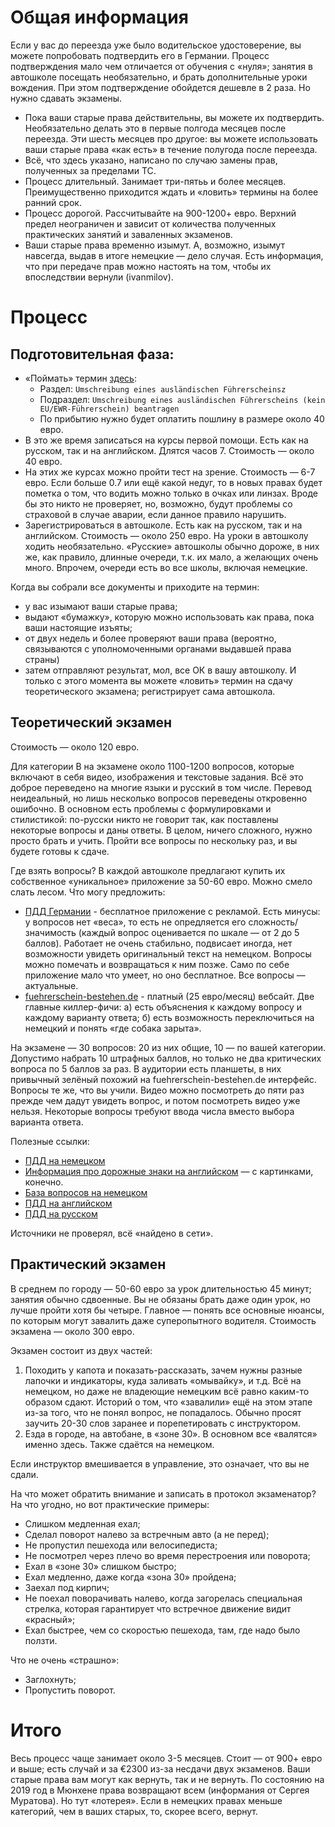 # Общая информация

Если у вас до переезда уже было водительское удостоверение, вы можете попробовать подтвердить его в Германии. Процесс подтверждения мало чем отличается от обучения с «нуля»; занятия в автошколе посещать необязательно, и брать дополнительные уроки вождения. При этом подтверждение обойдется дешевле в 2 раза. Но нужно сдавать экзамены. 

- Пока ваши старые права действительны, вы можете их подтвердить. Необязательно делать это в первые полгода месяцев после переезда. Эти шесть месяцев про другое: вы можете использовать ваши старые права «как есть» в течение полугода после переезда.
- Всё, что здесь указано, написано по случаю замены прав, полученных за пределами TC. 
- Процесс длительный. Занимает три-пятьь и более месяцев. Преимущественно приходится ждать и «ловить» термины на более ранний срок.
- Процесс дорогой. Рассчитывайте на 900-1200+ евро. Верхний предел неограничен и зависит от количества полученных практических занятий и заваленных экзаменов.
- Ваши старые права временно изымут. А, возможно, изымут навсегда, выдав в итоге немецкие — дело случая. Есть информация, что при передаче прав можно настоять на том, чтобы их впоследствии вернули (ivanmilov).

# Процесс

## Подготовительная фаза:

  - «Поймать» термин [здесь](https://www.muenchen.de/rathaus/terminvereinbarung_fs.html):
    - Раздел: `Umschreibung eines ausländischen Führerscheinsz`
    - Подраздел: `Umschreibung eines ausländischen Führerscheins (kein EU/EWR-Führerschein) beantragen`
    - По прибытию нужно будет оплатить пошлину в размере около 40 евро.
  - В это же время записаться на курсы первой помощи. Есть как на русском, так и на английском. Длятся часов 7. Стоимость — около 40 евро.
  - На этих же курсах можно пройти тест на зрение. Стоимость — 6-7 евро. Если больше 0.7 или ещё какой недуг, то в новых правах будет пометка о том, что водить можно только в очках или линзах.  Вроде бы это никто не проверяет, но, возможно, будут проблемы со страховой в случае аварии, если данное правило нарушить.
  - Зарегистрироваться в автошколе. Есть как на русском, так и на английском. Стоимость — около 250 евро. На уроки в автошколу ходить необязательно. «Русские» автошколы обычно дороже, в них же, как правило, длинные очереди, т.к. их мало, а желающих очень много. Впрочем, очереди есть во все школы, включая немецкие.
  
Когда вы собрали все документы и приходите на термин:
- у вас изымают ваши старые права;
- выдают «бумажку», которую можно использовать как права, пока ваши настоящие изъяты;
- от двух недель и более проверяют ваши права (вероятно, связываются с уполномоченными органами выдавшей права страны)
- затем отправляют результат, мол, все ОК в вашу автошколу.
И только с этого момента вы можете «ловить» термин на сдачу теоретического экзамена; регистрирует сама автошкола.

## Теоретический экзамен

Стоимость — около 120 евро.

Для категории B на экзамене около 1100-1200 вопросов, которые включают в себя видео, изображения и текстовые задания. Всё это доброе переведено на многие языки и русский в том числе. Перевод неидеальный, но лишь несколько вопросов переведены откровенно ошибочно. В основном есть проблемы с формулировками и стилистикой: по-русски никто не говорит так, как поставлены некоторые вопросы и даны ответы. В целом, ничего сложного, нужно просто брать и учить. Пройти все вопросы по нескольку раз, и вы будете готовы к сдаче.

Где взять вопросы? В каждой автошколе предлагают купить их собственное «уникальное» приложение за 50-60 евро. Можно смело слать лесом. Что могу предложить:
- [ПДД Германии](https://play.google.com/store/apps/details?id=com.kombinat.app.pdd.ru) - бесплатное приложение с рекламой. Есть минусы: у вопросов нет «веса», то есть не опредляется его сложность/значимость (каждый вопрос оценивается по шкале — от 2 до 5 баллов). Работает не очень стабильно, подвисает иногда, нет возможности увидеть оригинальный текст на немецком. Вопросы можно помечать и возвращаться к ним позже. Само по себе приложение мало что умеет, но оно бесплатное. Все вопросы — актуальные.
- [fuehrerschein-bestehen.de](https://ru.fuehrerschein-bestehen.de/fuehrerscheintest/preise.aspx) - платный (25 евро/месяц) вебсайт. Две главные киллер-фичи: а) есть объяснения к каждому вопросу и каждому варианту ответа; б) есть возможность переключиться на немецкий и понять «где собака зарыта».

На экзамене — 30 вопросов: 20 из них общие, 10 — по вашей категории. Допустимо набрать 10 штрафных баллов, но только не два критических вопроса по 5 баллов за раз. В аудитории есть планшеты, в них привычный зелёный похожий на fuehrerschein-bestehen.de интерфейс. Вопросы те же, что вы учили. Видео можно посмотреть до пяти раз прежде чем дадут увидеть вопрос, и потом посмотреть видео уже нельзя. Некоторые вопросы требуют ввода числа вместо выбора варианта ответа.

Полезные ссылки:
- [ПДД на немецком](https://www.stvo.de/strassenverkehrsordnung/)
- [Информация про дорожные знаки на английском](https://drivingingermany.com/article/road-signs.html) — с картинками, конечно.
- [База вопросов на немецком](https://www.fuehrerscheintest-online.de/fuehrerscheintest-fragen)
- [ПДД на английском](https://www.bmvi.de/SharedDocs/EN/publications/german-road-traffic-regulations.pdf?__blob=publicationFile)
- [ПДД на русском](https://groups.germany.ru/7911410000002/f/30017653.html?Cat=&page=0&view=collapsed&sb=5)

Источники не проверял, всё «найдено в сети».

## Практический экзамен

В среднем по городу — 50-60 евро за урок длительностью 45 минут; занятия обычно сдвоенные. Вы не обязаны брать даже один урок, но лучше пройти хотя бы четыре. Главное — понять все основные нюансы, по которым могут завалить даже суперопытного водителя. Стоимость экзамена — около 300 евро. 

Экзамен состоит из двух частей:
1. Походить у капота и показать-рассказать, зачем нужны разные лапочки и индикаторы, куда заливать «омывайку», и т.д. Всё на немецком, но даже не владеющие немецким всё равно каким-то образом сдают. Историй о том, что «завалили» ещё на этом этапе из-за того, что не понял вопрос, не попадалось. Обычно просят заучить 20-30 слов заранее и порепетировать с инструктором.
2. Езда в городе, на автобане, в «зоне 30». В основном все «валятся» именно здесь. Также сдаётся на немецком. 

Если инструктор вмешивается в управление, это означает, что вы не сдали. 

На что может обратить внимание и записать в протокол экзаменатор? На что угодно, но вот практические примеры:
- Слишком медленная ехал;
- Сделал поворот налево за встречным авто (а не перед);
- Не пропустил пешехода или велосипедиста;
- Не посмотрел через плечо во время перестроения или поворота;
- Ехал в «зоне 30» слишком быстро;
- Ехал медленно, даже когда «зона 30» пройдена;
- Заехал под кирпич;
- Не поехал поворачивать налево, когда загорелась специальная стрелка, которая гарантирует что встречное движение видит «красный»;
- Ехал быстрее, чем со скоростью пешехода, там, где надо было ползти.

Что не очень «страшно»:
- Заглохнуть;
- Пропустить поворот.

# Итого

Весь процесс чаще занимает около 3-5 месяцев. Стоит — от 900+ евро и выше; есть случай и за €2300 из-за несдачи двух экзаменов. 
Ваши старые права вам могут как вернуть, так и не вернуть. По состоянию на 2019 год в Мюнхене права возвращают всем (информания от Сергея Муратова). Но тут «лотерея». Если в немецких правах меньше категорий, чем в ваших старых, то, скорее всего, вернут.
